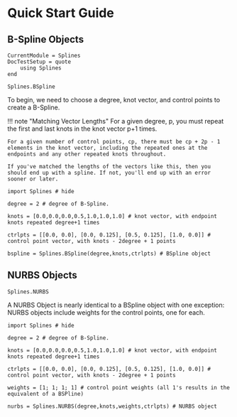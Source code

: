 # Quick Start Guide

## B-Spline Objects
```@meta
CurrentModule = Splines
DocTestSetup = quote
    using Splines
end
```
```@docs
Splines.BSpline
```

To begin, we need to choose a degree, knot vector, and control points to create a B-Spline.

!!! note "Matching Vector Lengths"
    For a given degree, p, you must repeat the first and last knots in the knot vector p+1 times.

    For a given number of control points, cp, there must be cp + 2p - 1 elements in the knot vector, including the repeated ones at the endpoints and any other repeated knots throughout.

    If you've matched the lengths of the vectors like this, then you should end up with a spline. If not, you'll end up with an error sooner or later.

```@example
import Splines # hide

degree = 2 # degree of B-Spline.

knots = [0.0,0.0,0.0,0.5,1.0,1.0,1.0] # knot vector, with endpoint knots repeated degree+1 times

ctrlpts = [[0.0, 0.0], [0.0, 0.125], [0.5, 0.125], [1.0, 0.0]] # control point vector, with knots - 2degree + 1 points

bspline = Splines.BSpline(degree,knots,ctrlpts) # BSpline object
```







## NURBS Objects
```@docs
Splines.NURBS
```

A NURBS Object is nearly identical to a BSpline object with one exception: NURBS objects include weights for the control points, one for each.

```@example
import Splines # hide

degree = 2 # degree of B-Spline.

knots = [0.0,0.0,0.0,0.5,1.0,1.0,1.0] # knot vector, with endpoint knots repeated degree+1 times

ctrlpts = [[0.0, 0.0], [0.0, 0.125], [0.5, 0.125], [1.0, 0.0]] # control point vector, with knots - 2degree + 1 points

weights = [1; 1; 1; 1] # control point weights (all 1's results in the equivalent of a BSPline)

nurbs = Splines.NURBS(degree,knots,weights,ctrlpts) # NURBS object
```
